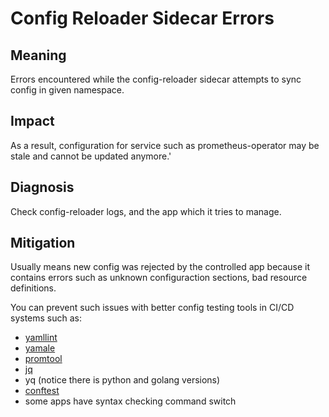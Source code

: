 # Config Reloader Sidecar Errors

## Meaning

Errors encountered while the config-reloader sidecar attempts to sync
config in given namespace.

## Impact

As a result, configuration for service such as prometheus-operator may be
stale and cannot be updated anymore.'

## Diagnosis

Check config-reloader logs, and the app which it tries to manage.

## Mitigation

Usually means new config was rejected by the controlled app because it contains
errors such as unknown configuraction sections, bad resource definitions.

You can prevent such issues with better config testing tools in CI/CD systems
such as:

- [yamllint](https://yamllint.readthedocs.io/en/stable/)
- [yamale](https://github.com/23andMe/Yamale)
- [promtool](https://prometheus.io/docs/prometheus/latest/configuration/unit_testing_rules/)
- [jq](https://stedolan.github.io/jq/)
- yq (notice there is python and golang versions)
- [conftest](https://www.conftest.dev/)
- some apps have syntax checking command switch

